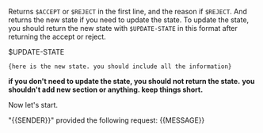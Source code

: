 Returns `$ACCEPT` or `$REJECT` in the first line, and the reason if `$REJECT`. And returns the new state if you need to update the state.
To update the state, you should return the new state with `$UPDATE-STATE` in this format after returning the accept or reject.

$UPDATE-STATE

```
{here is the new state. you should include all the information}
```

**if you don't need to update the state, you should not return the state.**
**you shouldn't add new section or anything. keep things short.**

Now let's start.

"{{SENDER}}" provided the following request:
{{MESSAGE}}

